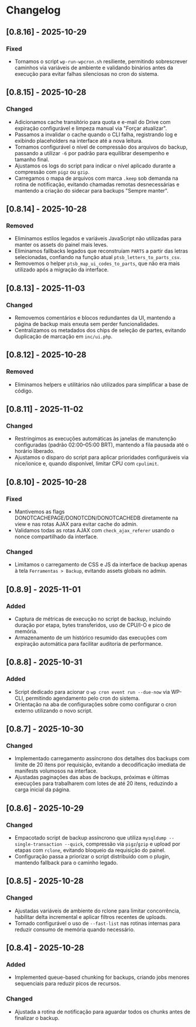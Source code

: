 # Changelog

## [0.8.16] - 2025-10-29
### Fixed
- Tornamos o script `wp-run-wpcron.sh` resiliente, permitindo sobrescrever caminhos via variáveis de ambiente e validando binários
  antes da execução para evitar falhas silenciosas no cron do sistema.

## [0.8.15] - 2025-10-28
### Changed
- Adicionamos cache transitório para quota e e-mail do Drive com expiração configurável e limpeza manual via "Forçar atualizar".
- Passamos a invalidar o cache quando o CLI falha, registrando log e exibindo placeholders na interface até a nova leitura.
- Tornamos configurável o nível de compressão dos arquivos do backup, passando a utilizar `-6` por padrão para equilibrar desempenho e tamanho final.
- Ajustamos os logs do script para indicar o nível aplicado durante a compressão com `pigz` ou `gzip`.
- Carregamos o mapa de arquivos com marca `.keep` sob demanda na rotina de notificação, evitando chamadas remotas desnecessárias e mantendo a criação do sidecar para backups "Sempre manter".

## [0.8.14] - 2025-10-28
### Removed
- Eliminamos estilos legados e variáveis JavaScript não utilizadas para manter os assets do painel mais leves.
- Eliminamos fallbacks legados que reconstruíam `PARTS` a partir das letras selecionadas, confiando na função atual `ptsb_letters_to_parts_csv`.
- Removemos o helper `ptsb_map_ui_codes_to_parts`, que não era mais utilizado após a migração da interface.

## [0.8.13] - 2025-11-03
### Changed
- Removemos comentários e blocos redundantes da UI, mantendo a página de backup mais enxuta sem perder funcionalidades.
- Centralizamos os metadados dos chips de seleção de partes, evitando duplicação de marcação em `inc/ui.php`.

## [0.8.12] - 2025-10-28
### Removed
- Eliminamos helpers e utilitários não utilizados para simplificar a base de código.

## [0.8.11] - 2025-11-02
### Changed
- Restringimos as execuções automáticas às janelas de manutenção configuradas (padrão 02:00–05:00 BRT), mantendo a fila pausada até o horário liberado.
- Ajustamos o disparo do script para aplicar prioridades configuráveis via nice/ionice e, quando disponível, limitar CPU com `cpulimit`.

## [0.8.10] - 2025-10-28
### Fixed
- Mantivemos as flags DONOTCACHEPAGE/DONOTCDN/DONOTCACHEDB diretamente na view e nas rotas AJAX para evitar cache do admin.
- Validamos todas as rotas AJAX com `check_ajax_referer` usando o nonce compartilhado da interface.

### Changed
- Limitamos o carregamento de CSS e JS da interface de backup apenas à tela `Ferramentas > Backup`, evitando assets globais no admin.

## [0.8.9] - 2025-11-01
### Added
- Captura de métricas de execução no script de backup, incluindo duração por etapa, bytes transferidos, uso de CPU/I-O e pico de memória.
- Armazenamento de um histórico resumido das execuções com expiração automática para facilitar auditoria de performance.

## [0.8.8] - 2025-10-31
### Added
- Script dedicado para acionar o `wp cron event run --due-now` via WP-CLI, permitindo agendamento pelo cron do sistema.
- Orientação na aba de configurações sobre como configurar o cron externo utilizando o novo script.

## [0.8.7] - 2025-10-30
### Changed
- Implementado carregamento assíncrono dos detalhes dos backups com limite de 20 itens por requisição, evitando a decodificação imediata de manifests volumosos na interface.
- Ajustadas paginações das abas de backups, próximas e últimas execuções para trabalharem com lotes de até 20 itens, reduzindo a carga inicial da página.

## [0.8.6] - 2025-10-29
### Changed
- Empacotado script de backup assíncrono que utiliza `mysqldump --single-transaction --quick`, compressão via `pigz`/`gzip` e upload por etapas com `rclone`, evitando bloqueio da requisição do painel.
- Configuração passa a priorizar o script distribuído com o plugin, mantendo fallback para o caminho legado.

## [0.8.5] - 2025-10-28
### Changed
- Ajustadas variáveis de ambiente do rclone para limitar concorrência, habilitar delta incremental e aplicar filtros recentes de uploads.
- Tornado configurável o uso de `--fast-list` nas rotinas internas para reduzir consumo de memória quando necessário.

## [0.8.4] - 2025-10-28
### Added
- Implemented queue-based chunking for backups, criando jobs menores sequenciais para reduzir picos de recursos.

### Changed
- Ajustada a rotina de notificação para aguardar todos os chunks antes de finalizar o backup.
